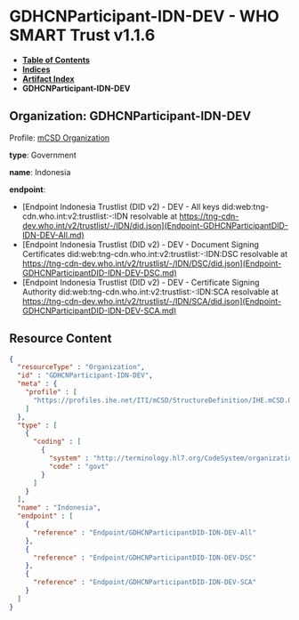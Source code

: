# GDHCNParticipant-IDN-DEV - WHO SMART Trust v1.1.6

* [**Table of Contents**](toc.md)
* [**Indices**](indices.md)
* [**Artifact Index**](artifacts.md)
* **GDHCNParticipant-IDN-DEV**

## Organization: GDHCNParticipant-IDN-DEV

Profile: [mCSD Organization](https://profiles.ihe.net/ITI/mCSD/4.0.0/StructureDefinition-IHE.mCSD.Organization.html)

**type**: Government

**name**: Indonesia

**endpoint**: 

* [Endpoint Indonesia Trustlist (DID v2) - DEV - All keys did:web:tng-cdn.who.int:v2:trustlist:-:IDN resolvable at https://tng-cdn-dev.who.int/v2/trustlist/-/IDN/did.json](Endpoint-GDHCNParticipantDID-IDN-DEV-All.md)
* [Endpoint Indonesia Trustlist (DID v2) - DEV - Document Signing Certificates did:web:tng-cdn.who.int:v2:trustlist:-:IDN:DSC resolvable at https://tng-cdn-dev.who.int/v2/trustlist/-/IDN/DSC/did.json](Endpoint-GDHCNParticipantDID-IDN-DEV-DSC.md)
* [Endpoint Indonesia Trustlist (DID v2) - DEV - Certificate Signing Authority did:web:tng-cdn.who.int:v2:trustlist:-:IDN:SCA resolvable at https://tng-cdn-dev.who.int/v2/trustlist/-/IDN/SCA/did.json](Endpoint-GDHCNParticipantDID-IDN-DEV-SCA.md)



## Resource Content

```json
{
  "resourceType" : "Organization",
  "id" : "GDHCNParticipant-IDN-DEV",
  "meta" : {
    "profile" : [
      "https://profiles.ihe.net/ITI/mCSD/StructureDefinition/IHE.mCSD.Organization"
    ]
  },
  "type" : [
    {
      "coding" : [
        {
          "system" : "http://terminology.hl7.org/CodeSystem/organization-type",
          "code" : "govt"
        }
      ]
    }
  ],
  "name" : "Indonesia",
  "endpoint" : [
    {
      "reference" : "Endpoint/GDHCNParticipantDID-IDN-DEV-All"
    },
    {
      "reference" : "Endpoint/GDHCNParticipantDID-IDN-DEV-DSC"
    },
    {
      "reference" : "Endpoint/GDHCNParticipantDID-IDN-DEV-SCA"
    }
  ]
}

```
